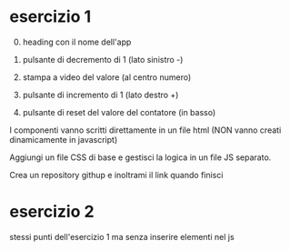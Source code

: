 # esercizio 1

0. heading con il nome dell'app

1. pulsante di decremento di 1 (lato sinistro -)

2. stampa a video del valore (al centro numero)

3. pulsante di incremento di 1 (lato destro +)

4. pulsante di reset del valore del contatore (in basso)

I componenti vanno scritti direttamente in un file html (NON vanno creati dinamicamente in javascript)

Aggiungi un file CSS di base e gestisci la logica in un file JS separato.

Crea un repository githup e inoltrami il link quando finisci

# esercizio 2

stessi punti dell'esercizio 1 ma senza inserire elementi nel js
